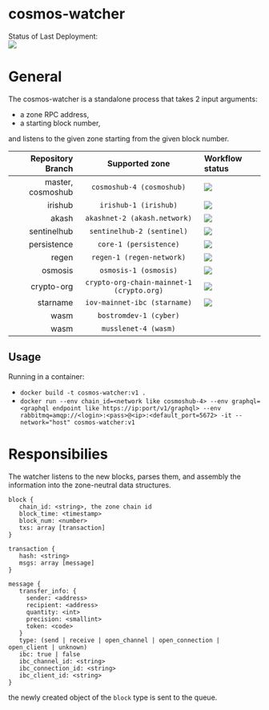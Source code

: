 # cosmos-watcher

Status of Last Deployment:<br>
<img src="https://github.com/mapofzones/cosmos-watcher/actions/workflows/docker-image.yml/badge.svg?branch=crypto-org"><br>

# General
The cosmos-watcher is a standalone process that takes 2 input arguments: 
* a zone RPC address, 
* a starting block number, 

and listens to the given zone starting from the given block number.

| Repository Branch | Supported zone                            | Workflow status |
| ---:              |                    :---:                  |                                       :--- |
| master, cosmoshub | `cosmoshub-4 (cosmoshub)`                 | <img src="https://github.com/mapofzones/cosmos-watcher/actions/workflows/docker-image.yml/badge.svg?branch=cosmoshub">   |
| irishub           | `irishub-1 (irishub)`                     | <img src="https://github.com/mapofzones/cosmos-watcher/actions/workflows/docker-image.yml/badge.svg?branch=irishub">     |
| akash             | `akashnet-2 (akash.network)`              | <img src="https://github.com/mapofzones/cosmos-watcher/actions/workflows/docker-image.yml/badge.svg?branch=akash">       |
| sentinelhub       | `sentinelhub-2 (sentinel)`                | <img src="https://github.com/mapofzones/cosmos-watcher/actions/workflows/docker-image.yml/badge.svg?branch=sentinelhub"> |
| persistence       | `core-1 (persistence)`                    | <img src="https://github.com/mapofzones/cosmos-watcher/actions/workflows/docker-image.yml/badge.svg?branch=persistence"> |
| regen             | `regen-1 (regen-network)`                 | <img src="https://github.com/mapofzones/cosmos-watcher/actions/workflows/docker-image.yml/badge.svg?branch=regen">       |
| osmosis           | `osmosis-1 (osmosis)`                     | <img src="https://github.com/mapofzones/cosmos-watcher/actions/workflows/docker-image.yml/badge.svg?branch=osmosis">     |
| crypto-org        | `crypto-org-chain-mainnet-1 (crypto.org)` | <img src="https://github.com/mapofzones/cosmos-watcher/actions/workflows/docker-image.yml/badge.svg?branch=crypto-org">  |
| starname          | `iov-mainnet-ibc (starname)`              | <img src="https://github.com/mapofzones/cosmos-watcher/actions/workflows/docker-image.yml/badge.svg?branch=starname">    |
| wasm              | `bostromdev-1 (cyber)`                    |  |
| wasm              | `musslenet-4 (wasm)`                      |  |

## Usage

Running in a container:
* `docker build -t cosmos-watcher:v1 .`
* `docker run --env chain_id=<network like cosmoshub-4> --env graphql=<graphql endpoint like https://ip:port/v1/graphql> --env rabbitmq=amqp://<login>:<pass>@<ip>:<default_port=5672> -it --network="host" cosmos-watcher:v1`

# Responsibilies
The watcher listens to the new blocks, parses them, and assembly the information into the zone-neutral data structures.
```
block {
   chain_id: <string>, the zone chain id
   block_time: <timestamp> 
   block_num: <number>
   txs: array [transaction]
}

transaction {
   hash: <string>
   msgs: array [message]
}

message {
   transfer_info: {
     sender: <address>
     recipient: <address>
     quantity: <int>
     precision: <smallint>
     token: <code>
   }
   type: (send | receive | open_channel | open_connection | open_client | unknown)
   ibc: true | false
   ibc_channel_id: <string>
   ibc_connection_id: <string>
   ibc_client_id: <string>
}
```

the newly created object of the ```block``` type is sent to the queue.

